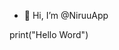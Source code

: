 - 👋 Hi, I’m @NiruuApp

print("Hello Word")

<!---
NiruuApp/NiruuApp is a ✨ special ✨ repository because its `README.md` (this file) appears on your GitHub profile.
You can click the Preview link to take a look at your changes.
--->
